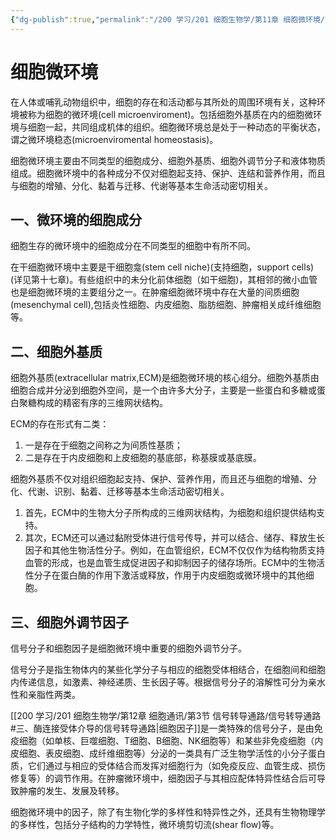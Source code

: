 ```yaml
---
{"dg-publish":true,"permalink":"/200 学习/201 细胞生物学/第11章 细胞微环境/第1节 细胞微环境/细胞微环境/","title":"细胞微环境","created":"2024-01-22T10:11:27.653+08:00","updated":"2024-01-24T20:08:07.984+08:00"}
---
```


# 细胞微环境
在人体或哺乳动物组织中，细胞的存在和活动都与其所处的周围环境有关，这种环境被称为细胞的微环境(cell microenviroment)。包括细胞外基质在内的细胞微环境与细胞一起，共同组成机体的组织。细胞微环境总是处于一种动态的平衡状态，谓之微环境稳态(microenviromental homeostasis)。

细胞微环境主要由不同类型的细胞成分、细胞外基质、细胞外调节分子和液体物质组成。细胞微环境中的各种成分不仅对细胞起支持、保护、连结和营养作用，而且与细胞的增殖、分化、黏着与迁移、代谢等基本生命活动密切相关。
## 一、微环境的细胞成分
细胞生存的微环境中的细胞成分在不同类型的细胞中有所不同。

在干细胞微环境中主要是干细胞龛(stem cell niche)(支持细胞，support cells)(详见第十七章)。有些组织中的未分化前体细胞（如干细胞)，其相邻的微小血管也是细胞微环境的主要组分之一。在肿瘤细胞微环境中存在大量的间质细胞(mesenchymal cell),包括炎性细胞、内皮细胞、脂肪细胞、肿瘤相关成纤维细胞等。
## 二、细胞外基质
细胞外基质(extracellular matrix,ECM)是细胞微环境的核心组分。细胞外基质由细胞合成并分泌到细胞外空间，是一个由许多大分子，主要是一些蛋白和多糖或蛋白聚糖构成的精密有序的三维网状结构。

ECM的存在形式有二类：
1. 一是存在于细胞之间称之为间质性基质；
2. 二是存在于内皮细胞和上皮细胞的基底部，称基膜或基底膜。

细胞外基质不仅对组织细胞起支持、保护、营养作用，而且还与细胞的增殖、分化、代谢、识别、黏着、迁移等基本生命活动密切相关。
1. 首先，ECM中的生物大分子所构成的三维网状结构，为细胞和组织提供结构支持。
2. 其次，ECM还可以通过黏附受体进行信号传导，并可以结合、储存、释放生长因子和其他生物活性分子。例如，在血管组织，ECM不仅仅作为结构物质支持血管的形成，也是血管生成促进因子和抑制因子的储存场所。ECM中的生物活性分子在蛋白酶的作用下激活或释放，作用于内皮细胞或微环境中的其他细胞。
## 三、细胞外调节因子
信号分子和细胞因子是细胞微环境中重要的细胞外调节分子。

信号分子是指生物体内的某些化学分子与相应的细胞受体相结合，在细胞间和细胞内传递信息，如激素、神经递质、生长因子等。根据信号分子的溶解性可分为亲水性和亲脂性两类。

[[200 学习/201 细胞生物学/第12章 细胞通讯/第3节 信号转导通路/信号转导通路#三、酶连接受体介导的信号转导通路\|细胞因子]]是一类特殊的信号分子，是由免疫细胞（如单核、巨噬细胞、T细胞、B细胞、NK细胞等）和某些非免疫细胞（内皮细胞、表皮细胞、成纤维细胞等）分泌的一类具有广泛生物学活性的小分子蛋白质，它们通过与相应的受体结合而发挥对细胞行为（如免疫反应、血管生成、损伤修复等）的调节作用。在肿瘤微环境中，细胞因子与其相应配体特异性结合后可导致肿瘤的发生、发展及转移。

细胞微环境中的因子，除了有生物化学的多样性和特异性之外，还具有生物物理学的多样性，包括分子结构的力学特性，微环境剪切流(shear flow)等。
